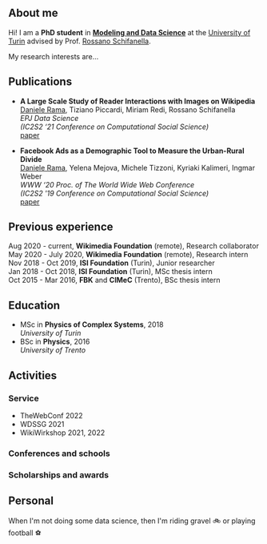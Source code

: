 ## About me

Hi! I am a **PhD student** in **[Modeling and Data Science](https://dottorato-mds.campusnet.unito.it/do/home.pl)** at the [University of Turin](https://www.unito.it/) advised by Prof. [Rossano Schifanella](http://www.di.unito.it/~schifane/).

My research interests are...

## Publications

* **A Large Scale Study of Reader Interactions with Images on Wikipedia**  
<u>Daniele Rama</u>, Tiziano Piccardi, Miriam Redi, Rossano Schifanella  
*EPJ Data Science*  
*(IC2S2 ‘21 Conference on Computational Social Science)*  
[paper](https://doi.org/10.1140/epjds/s13688-021-00312-8)

* **Facebook Ads as a Demographic Tool to Measure the Urban-Rural Divide**  
<u>Daniele Rama</u>, Yelena Mejova, Michele Tizzoni, Kyriaki Kalimeri, Ingmar Weber  
*WWW ‘20 Proc. of The World Wide Web Conference*  
*(IC2S2 '19 Conference on Computational Social Science)*  
[paper](https://doi.org/10.1145/3366423.3380118) 

## Previous experience

Aug 2020 - current, **Wikimedia Foundation** (remote), Research collaborator  
May 2020 - July 2020, **Wikimedia Foundation** (remote), Research intern  
Nov 2018 - Oct 2019, **ISI Foundation** (Turin), Junior researcher  
Jan 2018 - Oct 2018, **ISI Foundation** (Turin), MSc thesis intern  
Oct 2015 - Mar 2016, **FBK** and **CIMeC** (Trento), BSc thesis intern  

## Education

* MSc in **Physics of Complex Systems**, 2018  
*University of Turin*
* BSc in **Physics**, 2016  
*University of Trento*

## Activities

### Service

* TheWebConf 2022
* WDSSG 2021
* WikiWirkshop 2021, 2022

### Conferences and schools

### Scholarships and awards

## Personal

When I'm not doing some data science, then I'm riding gravel :bike: or playing football :soccer:

